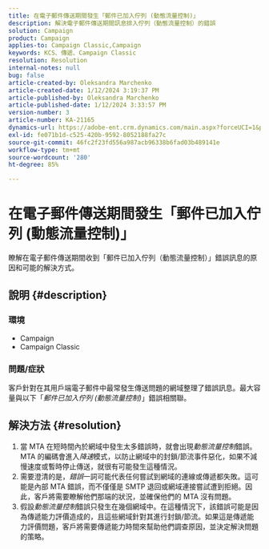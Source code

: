 ```yaml
---
title: 在電子郵件傳送期間發生「郵件已加入佇列 (動態流量控制)」
description: 解決電子郵件傳送期間訊息排入佇列（動態流量控制）的錯誤
solution: Campaign
product: Campaign
applies-to: Campaign Classic,Campaign
keywords: KCS、傳遞、Campaign Classic
resolution: Resolution
internal-notes: null
bug: false
article-created-by: Oleksandra Marchenko
article-created-date: 1/12/2024 3:19:37 PM
article-published-by: Oleksandra Marchenko
article-published-date: 1/12/2024 3:33:57 PM
version-number: 3
article-number: KA-21165
dynamics-url: https://adobe-ent.crm.dynamics.com/main.aspx?forceUCI=1&pagetype=entityrecord&etn=knowledgearticle&id=c1d08afc-5db1-ee11-a569-6045bd006b4b
exl-id: fe071b1d-c525-420b-9592-8052188fa27c
source-git-commit: 46fc2f23fd556a987acb96338b6fad03b489141e
workflow-type: tm+mt
source-wordcount: '280'
ht-degree: 85%

---
```


# 在電子郵件傳送期間發生「郵件已加入佇列 (動態流量控制)」


瞭解在電子郵件傳送期間收到「郵件已加入佇列（動態流量控制）」錯誤訊息的原因和可能的解決方式。

## 說明 {#description}


### <b>環境</b>

- Campaign
- Campaign Classic




### <b>問題/症狀</b>

客戶針對在其用戶端電子郵件中最常發生傳送問題的網域整理了錯誤訊息。最大容量與以下「*郵件已加入佇列 (動態流量控制)*」錯誤相關聯。


## 解決方法 {#resolution}


1. 當 MTA 在短時間內於網域中發生太多錯誤時，就會出現&#x200B;*動態流量控制*&#x200B;錯誤。MTA 的編碼會進入&#x200B;*降速*&#x200B;模式，以防止網域中的封鎖/節流事件惡化，如果不減慢速度或暫時停止傳送，就很有可能發生這種情況。
2. 需要澄清的是，*錯誤*&#x200B;一詞可能代表任何嘗試到網域的連線或傳遞都失敗。這可能是內部 MTA 錯誤，而不僅僅是 SMTP 退回或網域連接嘗試遭到拒絕。因此，客戶將需要瞭解他們那端的狀況，並確保他們的 MTA 沒有問題。
3. 假設&#x200B;*動態流量控制*&#x200B;錯誤只發生在幾個網域中。在這種情況下，該錯誤可能是因為傳遞能力評價造成的，且這些網域針對其進行封鎖/節流。如果這是傳遞能力評價問題，客戶將需要傳遞能力時間來幫助他們調查原因，並決定解決問題的策略。
